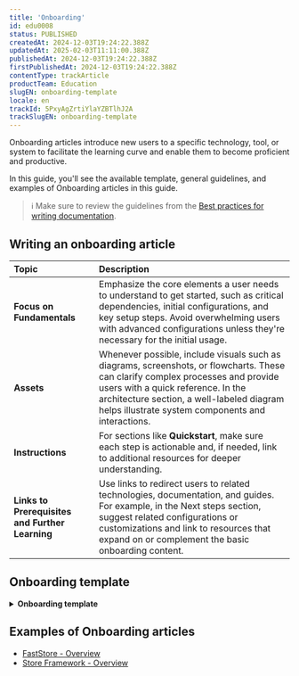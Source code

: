 ```yaml
---
title: 'Onboarding'
id: edu0008
status: PUBLISHED
createdAt: 2024-12-03T19:24:22.388Z
updatedAt: 2025-02-03T11:11:00.388Z
publishedAt: 2024-12-03T19:24:22.388Z
firstPublishedAt: 2024-12-03T19:24:22.388Z
contentType: trackArticle
productTeam: Education
slugEN: onboarding-template
locale: en
trackId: 5PxyAgZrtiYlaYZBTlhJ2A
trackSlugEN: onboarding-template
---
```


Onboarding articles introduce new users to a specific technology, tool, or system to facilitate the learning curve and enable them to become proficient and productive.

In this guide, you'll see the available template, general guidelines, and examples of Onboarding articles in this guide.

> ℹ️ Make sure to review the guidelines from the [Best practices for writing documentation](https://contentguide.vtex.com/docs/documentation/documentation-overview#best-practices-for-writing-documentation).

## Writing an onboarding article

| Topic | Description |
| :---- | :---- |
| **Focus on Fundamentals** | Emphasize the core elements a user needs to understand to get started, such as critical dependencies, initial configurations, and key setup steps. Avoid overwhelming users with advanced configurations unless they're necessary for the initial usage.  |
| **Assets** | Whenever possible, include visuals such as diagrams, screenshots, or flowcharts. These can clarify complex processes and provide users with a quick reference. In the architecture section, a well-labeled diagram helps illustrate system components and interactions. |
| **Instructions** | For sections like **Quickstart**, make sure each step is actionable and, if needed, link to additional resources for deeper understanding. |
| **Links to Prerequisites and Further Learning** | Use links to redirect users to related technologies, documentation, and guides. For example, in the Next steps section, suggest related configurations or customizations and link to resources that expand on or complement the basic onboarding content. |

## Onboarding template

<details>
<summary><b>Onboarding template</b></summary>

```md
# Title
[Describe what the technology is in this section.]

Ex.: To work with {technology name}, you should be familiar with the following technologies:
[Add here the technologies that the user should know before starting to work with it.]
[Technology 1](/link)
[Technology 2](/link)
[Technology 3](/link)
… 
## {technology name} architecture
[Add here a diagram illustrating the technology architecture and provide an explanation.]

## Quickstart
[Describe the instructions for developing a project using the technology, from installing the requirements to running the project locally. The steps below can vary depending on the technology used.]

### 1. Initial settings
[Describe the requirements and initial configuration needed before developing the project.]

### 2.  Setting up the project
[Provide instructions for setting up the development environment to kickstart the project and run it locally.]

### 3. Customizing the storefront
[After running the project locally, describe the customization options available.]

## Next steps
[Suggest additional initial configurations or steps for those who have completed the quickstart section, and include the card component along with links to suggestions.]
```

</details>

## Examples of Onboarding articles

- [FastStore - Overview](https://developers.vtex.com/docs/guides/faststore)  
- [Store Framework - Overview](https://developers.vtex.com/docs/guides/store-framework)
